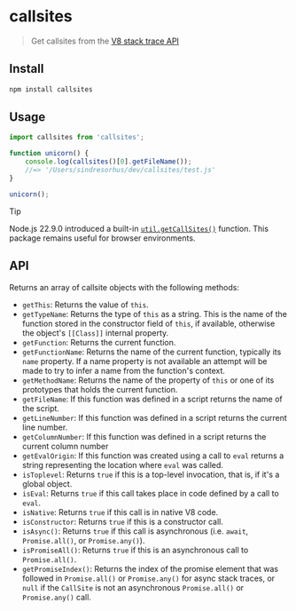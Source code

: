 # callsites

> Get callsites from the [V8 stack trace API](https://v8.dev/docs/stack-trace-api)

## Install

```sh
npm install callsites
```

## Usage

```js
import callsites from 'callsites';

function unicorn() {
	console.log(callsites()[0].getFileName());
	//=> '/Users/sindresorhus/dev/callsites/test.js'
}

unicorn();
```

> [!TIP]
> Node.js 22.9.0 introduced a built-in [`util.getCallSites()`](https://nodejs.org/api/util.html#utilgetcallsitesframecount-options) function. This package remains useful for browser environments.

## API

Returns an array of callsite objects with the following methods:

- `getThis`: Returns the value of `this`.
- `getTypeName`: Returns the type of `this` as a string. This is the name of the function stored in the constructor field of `this`, if available, otherwise the object's `[[Class]]` internal property.
- `getFunction`: Returns the current function.
- `getFunctionName`: Returns the name of the current function, typically its `name` property. If a name property is not available an attempt will be made to try to infer a name from the function's context.
- `getMethodName`: Returns the name of the property of `this` or one of its prototypes that holds the current function.
- `getFileName`: If this function was defined in a script returns the name of the script.
- `getLineNumber`: If this function was defined in a script returns the current line number.
- `getColumnNumber`: If this function was defined in a script returns the current column number
- `getEvalOrigin`: If this function was created using a call to `eval` returns a string representing the location where `eval` was called.
- `isToplevel`: Returns `true` if this is a top-level invocation, that is, if it's a global object.
- `isEval`: Returns `true` if this call takes place in code defined by a call to `eval`.
- `isNative`: Returns `true` if this call is in native V8 code.
- `isConstructor`: Returns `true` if this is a constructor call.
- `isAsync()`: 	Returns `true` if this call is asynchronous (i.e. `await`, `Promise.all()`, or `Promise.any()`).
- `isPromiseAll()`: Returns `true` if this is an asynchronous call to `Promise.all()`.
- `getPromiseIndex()`: Returns the index of the promise element that was followed in `Promise.all()` or `Promise.any()` for async stack traces, or `null` if the `CallSite` is not an asynchronous `Promise.all()` or `Promise.any()` call.
